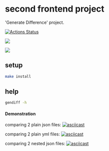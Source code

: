 # second frontend project
'Generate Difference' project.

[![Actions Status](https://github.com/olyakharlova/frontend-project-46/workflows/hexlet-check/badge.svg)](https://github.com/olyakharlova/frontend-project-46/actions)

<a href="https://codeclimate.com/github/olyakharlova/frontend-project-46/test_coverage"><img src="https://api.codeclimate.com/v1/badges/3f4cf641b686b6077282/test_coverage" /></a>

<a href="https://codeclimate.com/github/olyakharlova/frontend-project-46/maintainability"><img src="https://api.codeclimate.com/v1/badges/3f4cf641b686b6077282/maintainability" /></a>

## setup

```sh
make install
```

## help

```sh
gendiff -h
```

#### Demonstration
comparing 2 plain json files: 
[![asciicast](https://asciinema.org/a/PZfOaSeVxle1cZ6ts5BbXNNpP.svg)](https://asciinema.org/a/PZfOaSeVxle1cZ6ts5BbXNNpP)

comparing 2 plain yml files:
[![asciicast](https://asciinema.org/a/P52Z4rPdPuTApFCkK3MpVMZ5h.svg)](https://asciinema.org/a/P52Z4rPdPuTApFCkK3MpVMZ5h)

comparing 2 nested json files:
[![asciicast](https://asciinema.org/a/RaIO4Pi3SPHBCbhRWvqLuCB7V.svg)](https://asciinema.org/a/RaIO4Pi3SPHBCbhRWvqLuCB7V)
